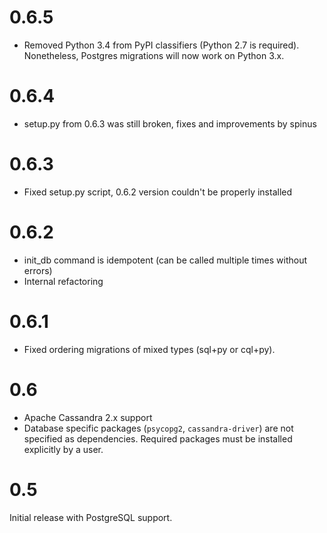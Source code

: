 0.6.5
=====

* Removed Python 3.4 from PyPI classifiers (Python 2.7 is required). Nonetheless, Postgres migrations will now work on Python 3.x.

0.6.4
=====

* setup.py from 0.6.3 was still broken, fixes and improvements by spinus

0.6.3
=====

* Fixed setup.py script, 0.6.2 version couldn't be properly installed

0.6.2
=====

* init\_db command is idempotent (can be called multiple times without errors)
* Internal refactoring

0.6.1
=====

* Fixed ordering migrations of mixed types (sql+py or cql+py).

0.6
===

* Apache Cassandra 2.x support
* Database specific packages (`psycopg2`, `cassandra-driver`) are not specified as dependencies. Required packages must be installed explicitly by a user. 

0.5
===
Initial release with PostgreSQL support.
